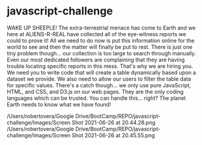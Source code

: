 # javascript-challenge


WAKE UP SHEEPLE! The extra-terrestrial menace has come to Earth and we here at ALIENS-R-REAL have collected all of the eye-witness reports we could to prove it! All we need to do now is put this information online for the world to see and then the matter will finally be put to rest.
There is just one tiny problem though... our collection is too large to search through manually. Even our most dedicated followers are complaining that they are having trouble locating specific reports in this mess.
That's why we are hiring you. We need you to write code that will create a table dynamically based upon a dataset we provide. We also need to allow our users to filter the table data for specific values. There's a catch though... we only use pure JavaScript, HTML, and CSS, and D3.js on our web pages. They are the only coding languages which can be trusted.
You can handle this... right? The planet Earth needs to know what we have found!

/Users/robertovera/Google Drive/BootCamp/REPO/javascript-challenge/Images/Screen Shot 2021-06-26 at 20.44.28.png
/Users/robertovera/Google Drive/BootCamp/REPO/javascript-challenge/Images/Screen Shot 2021-06-26 at 20.45.55.png
